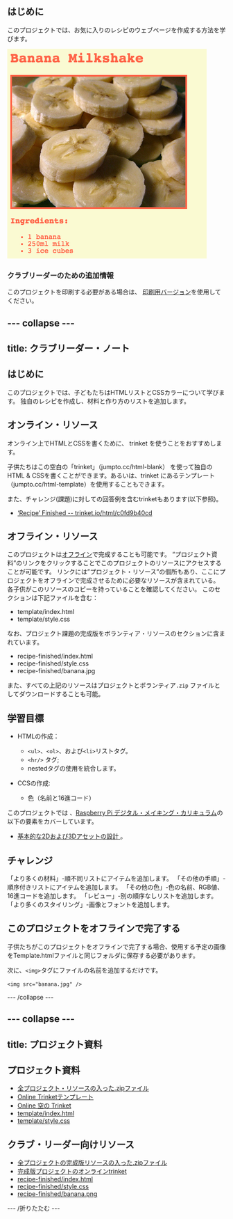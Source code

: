 ## はじめに

このプロジェクトでは、お気に入りのレシピのウェブページを作成する方法を学びます。

![スクリーンショット](images/recipe-final.png)

### クラブリーダーのための追加情報

このプロジェクトを印刷する必要がある場合は、 [印刷用バージョン](https://projects.raspberrypi.org/en/projects/recipe/print)を使用してください。

## \--- collapse \---

## title: クラブリーダー・ノート

## はじめに

このプロジェクトでは、子どもたちはHTMLリストとCSSカラーについて学びます。 独自のレシピを作成し、材料と作り方のリストを追加します。

## オンライン・リソース

オンライン上でHTMLとCSSを書くために、 trinket を使うことをおすすめします。

子供たちはこの空白の「trinket」（jumpto.cc/html-blank） を使って独自のHTML & CSSを書くことができます。あるいは、trinket にあるテンプレート（jumpto.cc/html-template）を使用することもできます。

また、チャレンジ(課題)に対しての回答例を含むtrinketもあります(以下参照)。

+ [‘Recipe’ Finished -- trinket.io/html/c0fd9b40cd](https://trinket.io/html/c0fd9b40cd)

## オフライン・リソース

このプロジェクトは[オフライン](https://rpf.io/html-offline)で完成することも可能です。 “プロジェクト資料”のリンクをクリックすることでこのプロジェクトのリソースにアクセスすることが可能です。 リンクには”プロジェクト・リソース”の個所もあり、ここにプロジェクトをオフラインで完成させるために必要なリソースが含まれている。 各子供がこのリソースのコピーを持っていることを確認してください。 このセクションは下記ファイルを含む：

+ template/index.html
+ template/style.css

なお、プロジェクト課題の完成版をボランティア・リソースのセクションに含まれています。

+ recipe-finished/index.html
+ recipe-finished/style.css
+ recipe-finished/banana.jpg

また、すべての上記のリソースはプロジェクトとボランティア`.zip` ファイルとしてダウンロードすることも可能。

## 学習目標

+ HTMLの作成：
    
    + `<ul>`、`<ol>`、および`<li>`リストタグ。
    + `<hr/>` タグ;
    + nestedタグの使用を統合します。

+ CCSの作成:
    
    + 色（名前と16進コード）

このプロジェクトでは 、[Raspberry Pi デジタル・メイキング・カリキュラム](https://rpf.io/curriculum)の以下の要素をカバーしています。

+ [基本的な2Dおよび3Dアセットの設計 ](https://www.raspberrypi.org/curriculum/design/creator)。

## チャレンジ

「より多くの材料」-順不同リストにアイテムを追加します。 「その他の手順」-順序付きリストにアイテムを追加します。 「その他の色」-色の名前、RGB値、16進コードを追加します。 「レビュー」-別の順序なしリストを追加します。 「より多くのスタイリング」-画像とフォントを追加します。

## このプロジェクトをオフラインで完了する

子供たちがこのプロジェクトをオフラインで完了する場合、使用する予定の画像をTemplate.htmlファイルと同じフォルダに保存する必要があります。

次に、`<img>`タグにファイルの名前を追加するだけです。

    <img src="banana.jpg" />
    

\--- /collapse \---

## \--- collapse \---

## title: プロジェクト資料

## プロジェクト資料

+ [全プロジェクト・リソースの入った.zipファイル](https://rpf.io/p/en/recipe-go)
+ [Online Trinketテンプレート](http://jumpto.cc/trinket-template)
+ [Online 空の Trinket](http://jumpto.cc/trinket-blank)
+ [template/index.html](resources/template-index.html)
+ [template/style.css](resources/template-style.css)

## クラブ・リーダー向けリソース

+ [全プロジェクトの完成版リソースの入った.zipファイル](https://rpf.io/p/en/recipe-go)
+ [完成版プロジェクトのオンラインtrinket](https://trinket.io/html/c0fd9b40cd)
+ [recipe-finished/index.html](resources/recipe-finished-index.html)
+ [recipe-finished/style.css](resources/recipe-finished-style.css)
+ [recipe-finished/banana.png](resources/recipe-finished-banana.png)

\--- /折りたたむ \---